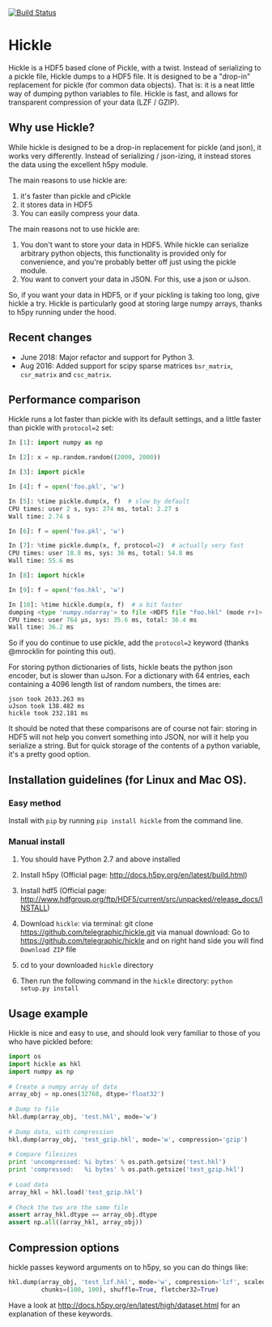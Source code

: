[![Build Status](https://travis-ci.org/telegraphic/hickle.svg?branch=master)](https://travis-ci.org/telegraphic/hickle)

Hickle
======

Hickle is a HDF5 based clone of Pickle, with a twist. Instead of serializing to a pickle file,
Hickle dumps to a HDF5 file. It is designed to be a "drop-in" replacement for pickle (for common data objects). 
That is: it is a neat little way of dumping python variables to file. Hickle is fast, and allows for transparent compression of your data (LZF / GZIP).

Why use Hickle?
---------------

While hickle is designed to be a drop-in replacement for pickle (and json), it works very differently. 
Instead of serializing / json-izing, it instead stores the data using the excellent h5py module.

The main reasons to use hickle are:

  1. it's faster than pickle and cPickle
  2. it stores data in HDF5
  3. You can easily compress your data.

The main reasons not to use hickle are:

  1. You don't want to store your data in HDF5. While hickle can serialize arbitrary python objects, this functionality is provided only for convenience, and you're probably better off just using the pickle module.
  2. You want to convert your data in JSON. For this, use a json or uJson.

So, if you want your data in HDF5, or if your pickling is taking too long, give hickle a try. Hickle is particularly good at storing large numpy arrays, thanks to h5py running under the hood. 

Recent changes
--------------

* June 2018: Major refactor and support for Python 3. 
* Aug 2016: Added support for scipy sparse matrices `bsr_matrix`, `csr_matrix` and `csc_matrix`.

Performance comparison
----------------------

Hickle runs a lot faster than pickle with its default settings, and a little faster than pickle with `protocol=2` set:

```Python
In [1]: import numpy as np

In [2]: x = np.random.random((2000, 2000))

In [3]: import pickle

In [4]: f = open('foo.pkl', 'w')

In [5]: %time pickle.dump(x, f)  # slow by default
CPU times: user 2 s, sys: 274 ms, total: 2.27 s
Wall time: 2.74 s

In [6]: f = open('foo.pkl', 'w')

In [7]: %time pickle.dump(x, f, protocol=2)  # actually very fast
CPU times: user 18.8 ms, sys: 36 ms, total: 54.8 ms
Wall time: 55.6 ms

In [8]: import hickle

In [9]: f = open('foo.hkl', 'w')

In [10]: %time hickle.dump(x, f)  # a bit faster
dumping <type 'numpy.ndarray'> to file <HDF5 file "foo.hkl" (mode r+)>
CPU times: user 764 µs, sys: 35.6 ms, total: 36.4 ms
Wall time: 36.2 ms
```

So if you do continue to use pickle, add the `protocol=2` keyword (thanks @mrocklin for pointing this out).  
  
For storing python dictionaries of lists, hickle beats the python json encoder, but is slower than uJson. For a dictionary with 64 entries, each containing a 4096 length list of random numbers, the times are:


    json took 2633.263 ms
    uJson took 138.482 ms
    hickle took 232.181 ms


It should be noted that these comparisons are of course not fair: storing in HDF5 will not help you convert something into JSON, nor will it help you serialize a string. But for quick storage of the contents of a python variable, it's a pretty good option.

Installation guidelines (for Linux and Mac OS).
----------------------------------------------------------------------------------------------------

### Easy method
Install with `pip` by running `pip install hickle` from the command line.

### Manual install

1. You should have Python 2.7 and above installed

2. Install h5py 
(Official page: http://docs.h5py.org/en/latest/build.html)

3. Install hdf5 
(Official page: http://www.hdfgroup.org/ftp/HDF5/current/src/unpacked/release_docs/INSTALL)

4. Download `hickle`:
via terminal: git clone https://github.com/telegraphic/hickle.git
via manual download: Go to https://github.com/telegraphic/hickle and on right hand side you will find `Download ZIP` file

5. cd to your downloaded `hickle` directory

6. Then run the following command in the `hickle` directory: 
     `python setup.py install`
     

Usage example
-------------

Hickle is nice and easy to use, and should look very familiar to those of you who have pickled before:

```python
import os
import hickle as hkl
import numpy as np
    
# Create a numpy array of data
array_obj = np.ones(32768, dtype='float32')
    
# Dump to file
hkl.dump(array_obj, 'test.hkl', mode='w')
    
# Dump data, with compression
hkl.dump(array_obj, 'test_gzip.hkl', mode='w', compression='gzip')
  
# Compare filesizes
print 'uncompressed: %i bytes' % os.path.getsize('test.hkl')
print 'compressed:   %i bytes' % os.path.getsize('test_gzip.hkl')
    
# Load data
array_hkl = hkl.load('test_gzip.hkl')
    
# Check the two are the same file
assert array_hkl.dtype == array_obj.dtype
assert np.all((array_hkl, array_obj))
```

Compression options
-------------------

hickle passes keyword arguments on to h5py, so you can do things like:
  ```python
  hkl.dump(array_obj, 'test_lzf.hkl', mode='w', compression='lzf', scaleoffset=0, 
           chunks=(100, 100), shuffle=True, fletcher32=True)
  ```
Have a look at http://docs.h5py.org/en/latest/high/dataset.html for an explanation
of these keywords.
